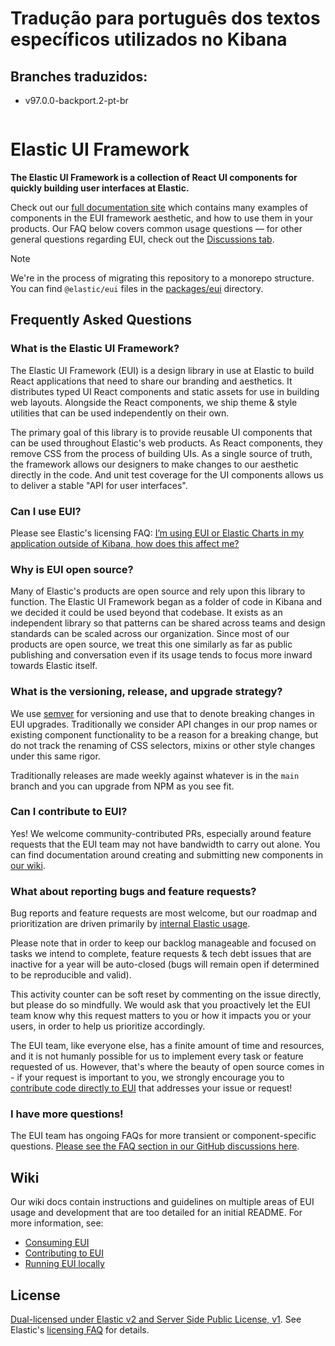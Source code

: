 # Tradução para português dos textos específicos utilizados no Kibana

## Branches traduzidos:

- v97.0.0-backport.2-pt-br

<img src="https://repository-images.githubusercontent.com/107422373/b6180480-a1d7-11eb-8a3c-902086232aa7" alt="" />

# Elastic UI Framework

**The Elastic UI Framework is a collection of React UI components for quickly building user interfaces at Elastic.**

Check out our [full documentation site][docs] which contains many examples of components in the EUI framework aesthetic, and how to use them in your products. Our FAQ below covers common usage questions — for other general questions regarding EUI, check out the [Discussions tab](https://github.com/elastic/eui/discussions).

> [!NOTE]
> We're in the process of migrating this repository to a monorepo structure. You can find `@elastic/eui` files in the [packages/eui](https://github.com/elastic/eui/tree/main/packages/eui) directory.

## Frequently Asked Questions

### What is the Elastic UI Framework?

The Elastic UI Framework (EUI) is a design library in use at Elastic to build React applications that need to share our branding and aesthetics. It distributes typed UI React components and static assets for use in building web layouts. Alongside the React components, we ship theme & style utilities that can be used independently on their own.

The primary goal of this library is to provide reusable UI components that can be used throughout Elastic's web products. As React components, they remove CSS from the process of building UIs. As a single source of truth, the framework allows our designers to make changes to our aesthetic directly in the code. And unit test coverage for the UI components allows us to deliver a stable "API for user interfaces".

### Can I use EUI?

Please see Elastic's licensing FAQ: [I’m using EUI or Elastic Charts in my application outside of Kibana, how does this affect me?][licensing-faq]

### Why is EUI open source?

Many of Elastic's products are open source and rely upon this library to function. The Elastic UI Framework began as a folder of code in Kibana and we decided it could be used beyond that codebase. It exists as an independent library so that patterns can be shared across teams and design standards can be scaled across our organization. Since most of our products are open source, we treat this one similarly as far as public publishing and conversation even if its usage tends to focus more inward towards Elastic itself.

### What is the versioning, release, and upgrade strategy?

We use [semver](https://semver.org/) for versioning and use that to denote breaking changes in EUI upgrades. Traditionally we consider API changes in our prop names or existing component functionality to be a reason for a breaking change, but do not track the renaming of CSS selectors, mixins or other style changes under this same rigor.

Traditionally releases are made weekly against whatever is in the `main` branch and you can upgrade from NPM as you see fit.

### Can I contribute to EUI?

Yes! We welcome community-contributed PRs, especially around feature requests that the EUI team may not have bandwidth to carry out alone. You can find documentation around creating and submitting new components in [our wiki](wiki/contributing-to-eui/).

### What about reporting bugs and feature requests?

Bug reports and feature requests are most welcome, but our roadmap and prioritization are driven primarily by [internal Elastic usage](wiki/contributing-to-eui#how-we-assign-work-and-define-our-roadmap).

Please note that in order to keep our backlog manageable and focused on tasks we intend to complete, feature requests & tech debt issues that are inactive for a year will be auto-closed (bugs will remain open if determined to be reproducible and valid).

This activity counter can be soft reset by commenting on the issue directly, but please do so mindfully. We would ask that you proactively let the EUI team know why this request matters to you or how it impacts you or your users, in order to help us prioritize accordingly.

The EUI team, like everyone else, has a finite amount of time and resources, and it is not humanly possible for us to implement every task or feature requested of us. However, that's where the beauty of open source comes in - if your request is important to you, we strongly encourage you to [contribute code directly to EUI](wiki/contributing-to-eui/) that addresses your issue or request!

### I have more questions!

The EUI team has ongoing FAQs for more transient or component-specific questions. [Please see the FAQ section in our GitHub discussions here](https://github.com/elastic/eui/discussions/categories/faq).

## Wiki

Our wiki docs contain instructions and guidelines on multiple areas of EUI usage and development that are too detailed for an initial README. For more information, see:

- [Consuming EUI](wiki/consuming-eui)
- [Contributing to EUI](wiki/contributing-to-eui/)
- [Running EUI locally](wiki/contributing-to-eui/running-eui-locally.md)

## License

[Dual-licensed under Elastic v2 and Server Side Public License, v1][license]. See Elastic's [licensing FAQ][licensing-faq] for details.

[license]: LICENSE.txt
[licensing-faq]: https://www.elastic.co/pricing/faq/licensing#im-using-eui-or-elastic-charts-in-my-application-outside-of-kibana-how-does-this-affect-me
[docs]: https://elastic.github.io/eui/
